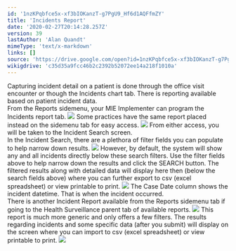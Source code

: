 ```yaml
---
id: '1nzKPqbfce5x-xf3bIOKanzT-g7PgU9_Hf6d1AQFfmZY'
title: 'Incidents Report'
date: '2020-02-27T20:14:28.257Z'
version: 39
lastAuthor: 'Alan Quandt'
mimeType: 'text/x-markdown'
links: []
source: 'https://drive.google.com/open?id=1nzKPqbfce5x-xf3bIOKanzT-g7PgU9_Hf6d1AQFfmZY'
wikigdrive: 'c35d35a9fcc46b2c2392b52072ee14a218f1010a'
---
```

Capturing incident detail on a patient is done through the office visit encounter or though the Incidents chart tab. There is reporting available based on patient incident data.  
From the Reports sidemenu, your MIE Implementer can program the Incidents report tab.
![](../incidents-report.assets/237900f82085bc1ff183093dbd43f538.png)
Some practices have the same report placed instead on the sidemenu tab for easy access.
![](../incidents-report.assets/14253110f70d4aa19564655e47896ee8.png)
From either access, you will be taken to the Incident Search screen.  
In the Incident Search, there are a plethora of filter fields you can populate to help narrow down results.
![](../incidents-report.assets/1dc46a2a861b55f693d5c3937ff63902.png)
However, by default, the system will show any and all incidents directly below these search filters. Use the filter fields above to help narrow down the results and click the SEARCH button. The filtered results along with detailed data will display here then (below the search fields above) where you can further export to csv (excel spreadsheet) or view printable to print.
![](../incidents-report.assets/dcbf2c0de633f12301135ac2ac6fdda8.png)
The Case Date column shows the incident datetime. That is when the incident occurred.  
There is another Incident Report available from the Reports sidemenu tab if going to the Health Surveillance parent tab of available reports.
![](../incidents-report.assets/8aec3c21fc8dcf1734f2a206296faf3f.png)
This report is much more generic and only offers a few filters. The results regarding incidents and some specific data (after you submit) will display on the screen where you can import to csv (excel spreadsheet) or view printable to print.
![](../incidents-report.assets/34bc708f4fe9931a24ad2e5d0b6ffa85.png)
